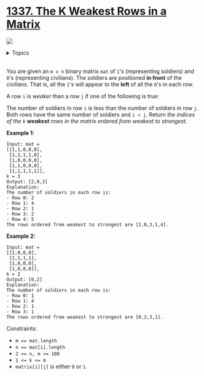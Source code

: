 # [1337. The K Weakest Rows in a Matrix](https://leetcode-cn.com/problems/the-k-weakest-rows-in-a-matrix/)

![](https://img.shields.io/badge/Difficulty-Easy-green.svg)


<details>
<summary>Topics</summary>

* [`Array`](https://leetcode.com/tag/array/)
* [`Binary Search`](https://leetcode.com/tag/binary-search/)
* [`Matrix`](https://leetcode.com/tag/matrix/)
* [`Sorting`](https://leetcode.com/tag/sorting)
* [`Heap`](https://leetcode.com/tag/heap/)

</details>
<br />

You are given an `m x n` binary matrix `mat` of `1`'s (representing soldiers) and `0`'s (representing civilians). The soldiers are positioned **in front** of the civilians. That is, all the `1`'s will appear to the **left** of all the `0`'s in each row.

A row `i` is *weaker* than a row `j` if one of the following is true:

The number of soldiers in row `i` is less than the number of soldiers in row `j`.
Both rows have the same number of soldiers and `i < j`.
Return *the indices of the `k` **weakest** rows in the matrix ordered from weakest to strongest*.

**Example 1:**

```
Input: mat = 
[[1,1,0,0,0],
 [1,1,1,1,0],
 [1,0,0,0,0],
 [1,1,0,0,0],
 [1,1,1,1,1]], 
k = 3
Output: [2,0,3]
Explanation: 
The number of soldiers in each row is: 
- Row 0: 2 
- Row 1: 4 
- Row 2: 1 
- Row 3: 2 
- Row 4: 5 
The rows ordered from weakest to strongest are [2,0,3,1,4].
```

**Example 2:**

```
Input: mat = 
[[1,0,0,0],
 [1,1,1,1],
 [1,0,0,0],
 [1,0,0,0]], 
k = 2
Output: [0,2]
Explanation: 
The number of soldiers in each row is: 
- Row 0: 1 
- Row 1: 4 
- Row 2: 1 
- Row 3: 1 
The rows ordered from weakest to strongest are [0,2,3,1].
```

Constraints:

 + `m == mat.length`
 + `n == mat[i].length`
 + `2 <= n, m <= 100`
 + `1 <= k <= m`
 + `matrix[i][j]` is either `0` or `1`.
